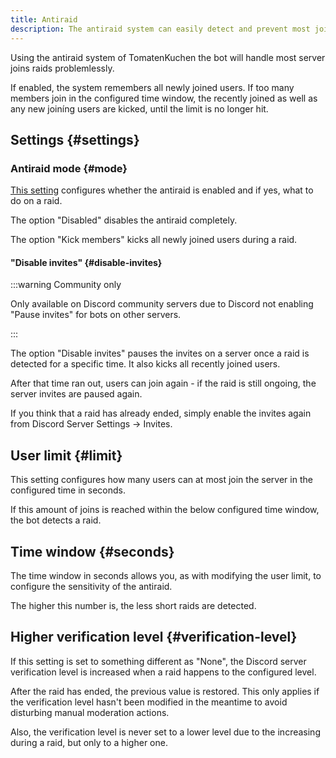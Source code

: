 ```yaml
---
title: Antiraid
description: The antiraid system can easily detect and prevent most join raids.
---
```


Using the antiraid system of TomatenKuchen the bot will handle most server joins raids problemlessly.

If enabled, the system remembers all newly joined users.
If too many members join in the configured time window, the recently joined as well as any new joiníng users are kicked, until the limit is no longer hit.

## Settings {#settings}

### Antiraid mode {#mode}

[This setting](https://tomatenkuchen.com/dashboard/settings#antiraidMode) configures whether the antiraid is enabled and if yes, what to do on a raid.

The option "Disabled" disables the antiraid completely.

The option "Kick members" kicks all newly joined users during a raid.

#### "Disable invites" {#disable-invites}

:::warning Community only

Only available on Discord community servers due to Discord not enabling "Pause invites" for bots on other servers.

:::

The option "Disable invites" pauses the invites on a server once a raid is detected for a specific time.
It also kicks all recently joined users.

After that time ran out, users can join again - if the raid is still ongoing, the server invites are paused again.

If you think that a raid has already ended, simply enable the invites again from Discord Server Settings -> Invites.

## User limit {#limit}

This setting configures how many users can at most join the server in the configured time in seconds.

If this amount of joins is reached within the below configured time window, the bot detects a raid.

## Time window {#seconds}

The time window in seconds allows you, as with modifying the user limit, to configure the sensitivity of the antiraid.

The higher this number is, the less short raids are detected.

## Higher verification level {#verification-level}

If this setting is set to something different as "None", the Discord server verification level is increased when a raid happens to the configured level.

After the raid has ended, the previous value is restored.
This only applies if the verification level hasn't been modified in the meantime to avoid disturbing manual moderation actions.

Also, the verification level is never set to a lower level due to the increasing during a raid, but only to a higher one.
